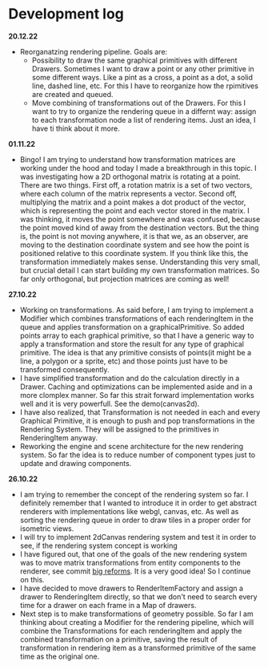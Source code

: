 # Development log

**20.12.22**
* Reorganatzing rendering pipeline. Goals are:
    - Possibility to draw the same graphical primitives with different Drawers. Sometimes I want to draw a point or any other primitive in some different ways. Like a pint as a cross, a point as a dot, a solid line, dashed line, etc. For this I have to reorganize how the rpimitives are created and queued.
    - Move combining of transformations out of the Drawers. For this I want to try to organize the rendering queue in a differnt way: assign to each transformation node a list of rendering items. Just an idea, I have ti think about it more.

**01.11.22**
* Bingo! I am trying to understand how transformation matrices are working under the hood and today I made a breakthrough in this topic. I was investigating how a 2D orthogonal matrix is rotating at a point. There are two things. First off, a rotation matrix is a set of two vectors, where each column of the matrix represents a vector. Second off, multiplying the matrix and a point makes a dot product of the vector, which is representing the point and each vector stored in the matrix. I was thinking, it moves the point somewhere and was confused, because the point moved kind of away from the destination vectors. But the thing is, the point is not moving anywhere, it is that we, as an observer, are moving to the destination coordinate system and see how the point is positioned relative to this coordinate system. If you think like this, the transformation immediately makes sense. Understanding this very small, but crucial detail I can start building my own transformation matrices. So far only orthogonal, but projection matrices are coming as well!

**27.10.22**
* Working on transformations. As said before, I am trying to implement a Modifier which combines transformations of each renderingItem in the queue and applies transformation on a graphicalPrimitive. So added points array to each graphical primitive, so that I have a generic way to apply a transformation and store the result for any type of graphical primitive. The idea is that any primitive consists of points(it might be a line, a polygon or a sprite, etc) and those points just have to be transformed consequently.
* I have simplified transformation and do the calculation directly in a Drawer. Caching and optimizations can be implemented aside and in a more clomplex manner. So far this strait forward implementation works well and it is very powerfull. See the demo(canvas2d).
* I have also realized, that Transformation is not needed in each and every Graphical Primitive, it is enough to push and pop transformations in the Rendering System. They will be assigned to the primitives in RenderingItem anyway.
* Reworking the engine and scene architecture for the new rendering system. So far the idea is to reduce number of component types just to update and drawing components.

**26.10.22**
* I am trying to remember the concept of the rendering system so far. I definitely remember that I wanted to introduce it in order to get abstract renderers with implementations like webgl, canvas, etc. As well as sorting the rendering queue in order to draw tiles in a proper order for isometric views.
* I will try to implement 2dCanvas rendering system and test it in order to see, if the rendering system concept is working
* I have figured out, that one of the goals of the new rendering system was to move matrix transformations from entity components to the renderer, see commit [big reforms](https://github.com/SemionV/dory/commit/74687ef40294ac88f1322d69ad79ea99e70e6ba1). It is a very good idea! So I continue on this.
* I have decided to move drawers to RenderItemFactory and assign a drawer to RenderingItem directly, so that we don't need to search every time for a drawer on each frame in a Map of drawers.
* Next step is to make transformations of geometry possible. So far I am thinking about creating a Modifier for the rendering pipeline, which will combine the Transformations for each renderingItem and apply the combined transformation on a primitive, saving the result of transformation in rendering item as a transformed primitive of the same time as the original one.
